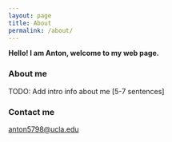 ```yaml
---
layout: page
title: About
permalink: /about/
---
```


**Hello! I am Anton, welcome to my web page.**

### About me

TODO: Add intro info about me [5-7 sentences]

### Contact me

[anton5798@ucla.edu](mailto:anton5798@ucla.edu)
